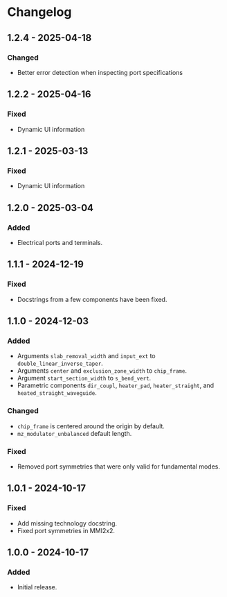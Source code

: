 # Changelog

## 1.2.4 - 2025-04-18

### Changed
- Better error detection when inspecting port specifications


## 1.2.2 - 2025-04-16

### Fixed
- Dynamic UI information


## 1.2.1 - 2025-03-13

### Fixed
- Dynamic UI information


## 1.2.0 - 2025-03-04

### Added
- Electrical ports and terminals.


## 1.1.1 - 2024-12-19

### Fixed
- Docstrings from a few components have been fixed.


## 1.1.0 - 2024-12-03

### Added
- Arguments `slab_removal_width` and `input_ext` to `double_linear_inverse_taper`.
- Arguments `center` and `exclusion_zone_width` to `chip_frame`.
- Argument `start_section_width` to `s_bend_vert`.
- Parametric components `dir_coupl`, `heater_pad`, `heater_straight`, and `heated_straight_waveguide`.

### Changed
- `chip_frame` is centered around the origin by default.
- `mz_modulator_unbalanced` default length.

### Fixed
- Removed port symmetries that were only valid for fundamental modes.


## 1.0.1 - 2024-10-17

### Fixed
- Add missing technology docstring.
- Fixed port symmetries in MMI2x2.


## 1.0.0 - 2024-10-17

### Added
- Initial release.
